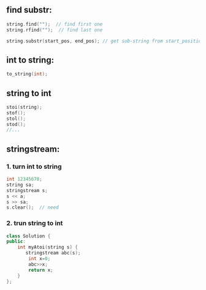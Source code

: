 ## find substr:
```cpp
string.find("");  // find first one
string.rfind("");  // find last one

string.substr(start_pos, end_pos); // get sub-string from start_position, to end_position.
```
## int to string:
```cpp
to_string(int);
```

## string to int

```cpp
stoi(string);
stof();
stol();
stod();
//...
```
## stringstream:
### 1. turn int to string
```cpp
int 12345678;
string sa;
stringstream s;
s << a;
s >> sa;
s.clear();  // need
```

### 2. trun string to int
```cpp
class Solution {
public:
    int myAtoi(string s) {
       stringstream abc(s);
        int x=0;
        abc>>x;
        return x;
    }
};

```
